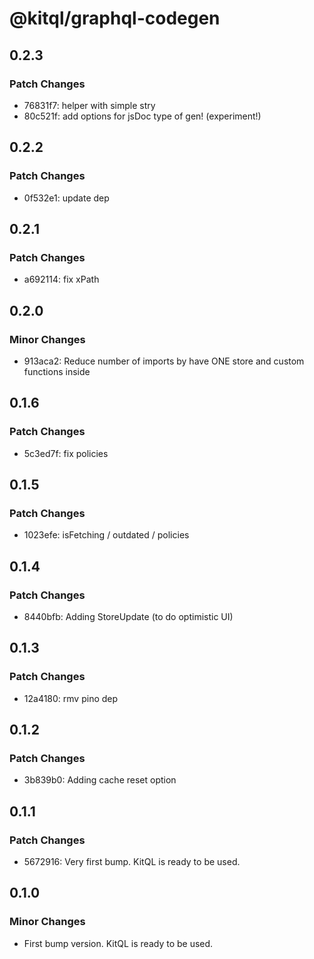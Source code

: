# @kitql/graphql-codegen

## 0.2.3

### Patch Changes

- 76831f7: helper with simple stry
- 80c521f: add options for jsDoc type of gen! (experiment!)

## 0.2.2

### Patch Changes

- 0f532e1: update dep

## 0.2.1

### Patch Changes

- a692114: fix xPath

## 0.2.0

### Minor Changes

- 913aca2: Reduce number of imports by have ONE store and custom functions inside

## 0.1.6

### Patch Changes

- 5c3ed7f: fix policies

## 0.1.5

### Patch Changes

- 1023efe: isFetching / outdated / policies

## 0.1.4

### Patch Changes

- 8440bfb: Adding StoreUpdate (to do optimistic UI)

## 0.1.3

### Patch Changes

- 12a4180: rmv pino dep

## 0.1.2

### Patch Changes

- 3b839b0: Adding cache reset option

## 0.1.1

### Patch Changes

- 5672916: Very first bump. KitQL is ready to be used.

## 0.1.0

### Minor Changes

- First bump version. KitQL is ready to be used.
